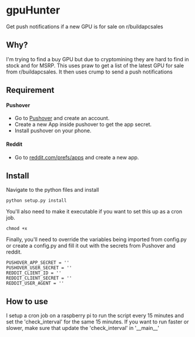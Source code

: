 # gpuHunter

Get push notifications if a new GPU is for sale on r/buildapcsales

## Why?

I'm trying to find a buy GPU but due to cryptomining they are hard to find in stock and for MSRP. 
This uses praw to get a list of the latest GPU for sale from r/buildapcsales. It then uses crump 
to send a push notifications

## Requirement

#### Pushover

- Go to [Pushover](https://pushover.net/) and create an account.
- Create a new App inside pushover to get the app secret.
- Install pushover on your phone.

#### Reddit
- Go to [reddit.com/prefs/apps](https://www.reddit.com/prefs/apps) and create a new app.

## Install

Navigate to the python files and install
```buildoutcfg
python setup.py install
```

You'll also need to make it executable if you want to set this up as a cron job.
```buildoutcfg
chmod +x
```

Finally, you'll need to override the variables being imported from config.py or create a config.py 
and fill it out with the secrets from Pushover and reddit.
```buildoutcfg
PUSHOVER_APP_SECRET = ''
PUSHOVER_USER_SECRET = ''
REDDIT_CLIENT_ID = ''
REDDIT_CLIENT_SECRET = ''
REDDIT_USER_AGENT = ''
```

## How to use

I setup a cron job on a raspberry pi to run the script every 15 minutes and set the 'check_interval'
for the same 15 minutes. If you want to run faster or slower, make sure that update the 'check_interval'
in '\_\_main__'
